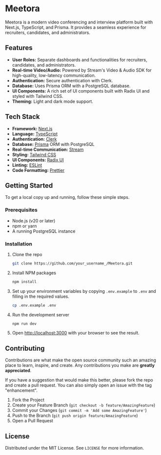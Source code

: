 # Meetora

Meetora is a modern video conferencing and interview platform built with Next.js, TypeScript, and Prisma. It provides a seamless experience for recruiters, candidates, and administrators.

## Features

- **User Roles:** Separate dashboards and functionalities for recruiters, candidates, and administrators.
- **Real-time Video/Audio:** Powered by Stream's Video & Audio SDK for high-quality, low-latency communication.
- **Authentication:** Secure authentication with Clerk.
- **Database:** Uses Prisma ORM with a PostgreSQL database.
- **UI Components:** A rich set of UI components built with Radix UI and styled with Tailwind CSS.
- **Theming:** Light and dark mode support.

## Tech Stack

- **Framework:** [Next.js](https://nextjs.org/)
- **Language:** [TypeScript](https://www.typescriptlang.org/)
- **Authentication:** [Clerk](https://clerk.com/)
- **Database:** [Prisma](https://www.prisma.io/) ORM with PostgreSQL
- **Real-time Communication:** [Stream](https://getstream.io/)
- **Styling:** [Tailwind CSS](https://tailwindcss.com/)
- **UI Components:** [Radix UI](https://www.radix-ui.com/)
- **Linting:** [ESLint](https://eslint.org/)
- **Code Formatting:** [Prettier](https://prettier.io/)

## Getting Started

To get a local copy up and running, follow these simple steps.

### Prerequisites

- Node.js (v20 or later)
- npm or yarn
- A running PostgreSQL instance

### Installation

1.  Clone the repo
    ```sh
    git clone https://github.com/your_username_/Meetora.git
    ```
2.  Install NPM packages
    ```sh
    npm install
    ```
3.  Set up your environment variables by copying `.env.example` to `.env` and filling in the required values.
    ```sh
    cp .env.example .env
    ```
4.  Run the development server
    ```sh
    npm run dev
    ```
5.  Open [http://localhost:3000](http://localhost:3000) with your browser to see the result.

## Contributing

Contributions are what make the open source community such an amazing place to learn, inspire, and create. Any contributions you make are **greatly appreciated**.

If you have a suggestion that would make this better, please fork the repo and create a pull request. You can also simply open an issue with the tag "enhancement".

1.  Fork the Project
2.  Create your Feature Branch (`git checkout -b feature/AmazingFeature`)
3.  Commit your Changes (`git commit -m 'Add some AmazingFeature'`)
4.  Push to the Branch (`git push origin feature/AmazingFeature`)
5.  Open a Pull Request

## License

Distributed under the MIT License. See `LICENSE` for more information.

